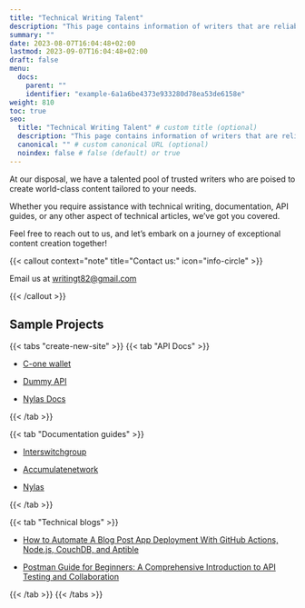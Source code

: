 ```yaml
---
title: "Technical Writing Talent"
description: "This page contains information of writers that are reliable and trusted to work on your technical writing project. They have portfolios to shwo and we can recommend them because they are experts in their fields"
summary: ""
date: 2023-08-07T16:04:48+02:00
lastmod: 2023-09-07T16:04:48+02:00
draft: false
menu:
  docs:
    parent: ""
    identifier: "example-6a1a6be4373e933280d78ea53de6158e"
weight: 810
toc: true
seo:
  title: "Technical Writing Talent" # custom title (optional)
  description: "This page contains information of writers that are reliable and trusted to work on your technical writing project. They have portfolios to shwo and we can recommend them because they are experts in their fields" # custom description (recommended)
  canonical: "" # custom canonical URL (optional)
  noindex: false # false (default) or true
---
```


At our disposal, we have a talented pool of trusted writers who are poised to create world-class content tailored to your needs.

Whether you require assistance with technical writing, documentation, API guides, or any other aspect of technical articles, we’ve got you covered.

Feel free to reach out to us, and let’s embark on a journey of exceptional content creation together!

{{< callout context="note" title="Contact us:" icon="info-circle" >}}

Email us at writingt82@gmail.com

{{< /callout >}}

## Sample Projects

{{< tabs "create-new-site" >}}
{{< tab "API Docs" >}}

- [C-one wallet](https://c-one.readme.io/reference/getting-started-with-your-api)

- [Dummy API](https://app.swaggerhub.com/apis-docs/wise4rmgod/DummyAPI/0.1)
- [Nylas Docs](https://developer.nylas.com/docs/api/)

{{< /tab >}}

{{< tab "Documentation guides" >}}

- [Interswitchgroup](https://docs.interswitchgroup.com/v1.1/docs/home)

- [Accumulatenetwork](https://docs.accumulatenetwork.io)

- [Nylas](https://developer.nylas.com)

{{< /tab >}}

{{< tab "Technical blogs" >}}

- [How to Automate A Blog Post App Deployment With GitHub Actions, Node.js, CouchDB, and Aptible](https://hackernoon.com/how-to-automate-a-blog-post-app-deployment-with-github-actions-nodejs-couchdb-and-aptible)

- [Postman Guide for Beginners: A Comprehensive Introduction to API Testing and Collaboration](https://wise4rmgod.hashnode.dev/postman-guide-for-beginners-a-comprehensive-introduction-to-api-testing-and-collaboration)

{{< /tab >}}
{{< /tabs >}}
